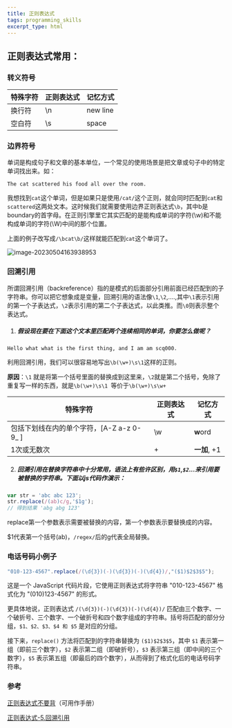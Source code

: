 ```yaml
---
title: 正则表达式
tags: programming_skills
excerpt_type: html
---
```


## 正则表达式常用：

### 转义符号

| 特殊字符 | 正则表达式 | 记忆方式 |
| -------- | ---------- | -------- |
| 换行符   | \n         | new line |
| 空白符   | \s         | space    |

### 边界符号

单词是构成句子和文章的基本单位，一个常见的使用场景是把文章或句子中的特定单词找出来。如：

```vim
The cat scattered his food all over the room.
```

我想找到`cat`这个单词，但是如果只是使用`/cat/`这个正则，就会同时匹配到`cat`和`scattered`这两处文本。这时候我们就需要使用边界正则表达式`\b`，其中b是boundary的首字母。在正则引擎里它其实匹配的是能构成单词的字符(\w)和不能构成单词的字符(\W)中间的那个位置。

上面的例子改写成`/\bcat\b/`这样就能匹配到`cat`这个单词了。

<img src="../../../Typora/mydocument/前端/image-20230504163938953.png" alt="image-20230504163938953"  />

### 回溯引用

所谓回溯引用（backreference）指的是模式的后面部分引用前面已经匹配到的子字符串。你可以把它想象成是变量，回溯引用的语法像`\1`,`\2`,....,其中`\1`表示引用的第一个子表达式，`\2`表示引用的第二个子表达式，以此类推。而`\0`则表示整个表达式。

1. ##### 假设现在要在下面这个文本里匹配两个连续相同的单词，你要怎么做呢？

```vim
Hello what what is the first thing, and I am am scq000.
```

利用回溯引用，我们可以很容易地写出`\b(\w+)\s\1`这样的正则。

**原因**：`\1` 就是将第一个括号里面的替换成到这里来，`\2`就是第二个括号，免除了重复写一样的东西，就是`\b(\w+)\s\1 `等价于`\b(\w+)\s\w+`

| 特殊字符                                  | 正则表达式 | 记忆方式     |
| ----------------------------------------- | ---------- | ------------ |
| 包括下划线在内的单个字符，[A-Z a-z 0-9_ ] | \w         | **w**ord     |
| 1次或无数次                               | +          | **一加**, +1 |

2. ##### 回溯引用在替换字符串中十分常用，语法上有些许区别，用`$1`,`$2`...来引用要被替换的字符串。下面以js代码作演示：

```js
var str = 'abc abc 123';
str.replace(/(ab)c/g,'$1g');
// 得到结果 'abg abg 123'
```

replace第一个参数表示需要被替换的内容，第一个参数表示要替换成的内容。

$1代表第一个括号(ab)，`/regex/`后的g代表全局替换。

### 电话号码小例子

```js
"010-123-4567".replace(/(\d{3})(-)(\d{3})(-)(\d{4})/,"($1)$2$3$5");
```

这是一个 JavaScript 代码片段，它使用正则表达式将字符串 "010-123-4567" 格式化为 "(010)123-4567" 的形式。

更具体地说，正则表达式 `/(\d{3})(-)(\d{3})(-)(\d{4})/` 匹配由三个数字、一个破折号、三个数字、一个破折号和四个数字组成的字符串。括号将匹配的部分分组，`$1、$2、$3、$4 和 $5` 是对应的分组。

接下来，`replace()` 方法将匹配到的字符串替换为 `($1)$2$3$5`，其中 `$1` 表示第一组（即前三个数字），`$2` 表示第二组（即破折号），`$3` 表示第三组（即中间的三个数字），`$5` 表示第五组（即最后的四个数字），从而得到了格式化后的电话号码字符串。

### **参考**

[正则表达式不要背](https://juejin.cn/post/6844903845227659271#heading-9)（可用作手册）

[正则表达式-5.回溯引用](https://cloud.tencent.com/developer/article/1437020)